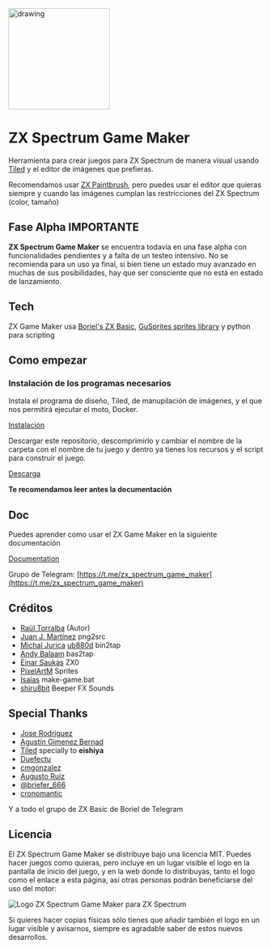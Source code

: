 <img src="https://gm.retrojuegos.org/images/company_logo.png" alt="drawing" width="200" align="center"/>

# ZX Spectrum Game Maker

Herramienta para crear juegos para ZX Spectrum de manera visual usando [Tiled](https://www.mapeditor.org/) y el editor de imágenes que prefieras.

Recomendamos usar [ZX Paintbrush](https://sourcesolutions.itch.io/zx-paintbrush), pero puedes usar el editor que quieras siempre y cuando las imágenes cumplan las restricciones del ZX Spectrum (color, tamaño)

## Fase Alpha IMPORTANTE

**ZX Spectrum Game Maker** se encuentra todavía en una fase alpha con funcionalidades pendientes y a falta de un testeo intensivo. No se recomienda para un uso ya final, si bien tiene un estado muy avanzado en muchas de sus posibilidades, hay que ser consciente que no está en estado de lanzamiento.

## Tech

ZX Game Maker usa [Boriel's ZX Basic](https://zxbasic.readthedocs.io/en/docs/), [GuSprites sprites library](https://github.com/gusmanb/GuSprites) y python para scripting

## Como empezar

### Instalación de los programas necesarios

Instala el programa de diseño, Tiled, de manupilación de imágenes, y el que nos permitirá ejecutar el moto, Docker.

[Instalación](doc/01_install.md)

Descargar este repositorio, descomprimirlo y cambiar el nombre de la carpeta con el nombre de tu juego y dentro ya tienes los recursos y el script para construir el juego.

[Descarga](https://github.com/rtorralba/zx-game-maker-skeleton/archive/refs/heads/main.zip)

**Te recomendamos leer antes la documentación**

## Doc

Puedes aprender como usar el ZX Game Maker en la siguiente documentación

[Documentation](https://gm.retrojuegos.org/)

Grupo de Telegram: [https://t.me/zx_spectrum_game_maker](https://t.me/zx_spectrum_game_maker)

## Créditos

* [Raül Torralba](https://github.com/rtorralba) (Autor)
* [Juan J. Martínez](https://github.com/reidrac) png2src
* [Michal Jurica](https://sourceforge.net/u/mikezt/) [ub880d](https://sourceforge.net/u/ub880d) bin2tap
* [Andy Balaam](https://github.com/andybalaam) bas2tap
* [Einar Saukas](https://github.com/einar-saukas) ZX0
* [PixelArtM](https://twitter.com/PixelArtM) Sprites
* [Isaías](https://isaiasdiaz.itch.io/) make-game.bat
* [shiru8bit](http://shiru.untergrund.net) Beeper FX Sounds

## Special Thanks

* [Jose Rodriguez](https://github.com/boriel)
* [Agustín Gimenez Bernad](https://github.com/gusmanb)
* [Tiled](https://www.mapeditor.org/) specially to **eishiya**
* [Duefectu](https://twitter.com/Duefectu)
* [cmgonzalez](https://github.com/cmgonzalez)
* [Augusto Ruiz](https://github.com/AugustoRuiz)
* [@briefer_666](https://briefer.itch.io/)
* [cronomantic](https://github.com/cronomantic)

Y a todo el grupo de ZX Basic de Boriel de Telegram

## Licencia

El ZX Spectrum Game Maker se distribuye bajo una licencia MIT. Puedes hacer juegos como quieras, pero incluye en un lugar visible el logo en la pantalla de inicio del juego, y en la web donde lo distribuyas, tanto el logo como el enlace a esta página, así otras personas podrán beneficiarse del uso del motor:

<img src="https://gm.retrojuegos.org/images/logo_spectrum.png" alt="Logo ZX Spectrum Game Maker para ZX Spectrum">

Si quieres hacer copias físicas sólo tienes que añadir también el logo en un lugar visible y avisarnos, siempre es agradable saber de estos nuevos desarrollos.